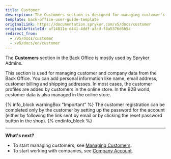```yaml
---
title: Customer
description: The Customers section is designed for managing customer's data such as personal information, billing, and shipping addresses.
template: back-office-user-guide-template
originalLink: https://documentation.spryker.com/v5/docs/customer
originalArticleId: af14811e-d441-4ddf-a3cd-f8a5376d6b5a
redirect_from:
  - /v5/docs/customer
  - /v5/docs/en/customer
---
```


The **Customers** section in the Back Office is mostly used by Spryker Admins.

This section is used for managing customer and company data from the Back Office. You can  add personal information like name, email address, customer billing and shipping addresses. In most cases, the customer profiles are added by customers in the online store. In the B2B world, customer data is also managed in the online store.

{% info_block warningBox "Important" %}
The customer registration can be completed only by the customer by setting up the password for the account (either by following the link sent by email or by clicking the reset password button in the shop).
{% endinfo_block %}


***
**What's next?**
* To start managing customers, see [Managing Customers](/docs/scos/user/back-office-user-guides/{{page.version}}/customer/customer-customer-access-customer-groups/managing-customers.html).
* To start working with companies, see [Company Account](/docs/scos/user/back-office-user-guides/{{page.version}}/customer/company-account/company-account.html).
